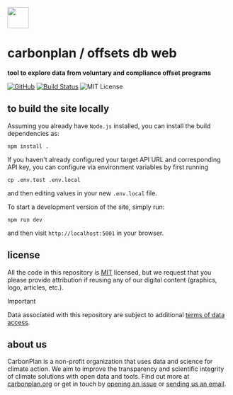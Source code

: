 <img
  src='https://carbonplan-assets.s3.amazonaws.com/monogram/dark-small.png'
  height='48'
/>

# carbonplan / offsets db web

**tool to explore data from voluntary and compliance offset programs**

[![GitHub][github-badge]][github]
[![Build Status]][actions]
![MIT License][]

[github]: https://github.com/carbonplan/offsets-db-web
[github-badge]: https://badgen.net/badge/-/github?icon=github&label
[build status]: https://github.com/carbonplan/offsets-db-web/actions/workflows/main.yml/badge.svg
[actions]: https://github.com/carbonplan/offsets-db-web/actions/workflows/main.yaml
[mit license]: https://badgen.net/badge/license/MIT/blue

## to build the site locally

Assuming you already have `Node.js` installed, you can install the build dependencies as:

```shell
npm install .
```

If you haven't already configured your target API URL and corresponding API key, you can configure via environment variables by first running

```shell
cp .env.test .env.local
```

and then editing values in your new `.env.local` file.

To start a development version of the site, simply run:

```shell
npm run dev
```

and then visit `http://localhost:5001` in your browser.

## license

All the code in this repository is [MIT](https://choosealicense.com/licenses/mit/) licensed, but we request that you please provide attribution if reusing any of our digital content (graphics, logo, articles, etc.).

> [!IMPORTANT]
> Data associated with this repository are subject to additional [terms of data access](https://github.com/carbonplan/offsets-db-data/blob/main/TERMS_OF_DATA_ACCESS).

## about us

CarbonPlan is a non-profit organization that uses data and science for climate action. We aim to improve the transparency and scientific integrity of climate solutions with open data and tools. Find out more at [carbonplan.org](https://carbonplan.org/) or get in touch by [opening an issue](https://github.com/carbonplan/offsets-db-web/issues/new) or [sending us an email](mailto:hello@carbonplan.org).
